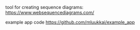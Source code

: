 tool for creating sequence diagrams: https://www.websequencediagrams.com/

example app code https://github.com/mluukkai/example_app
